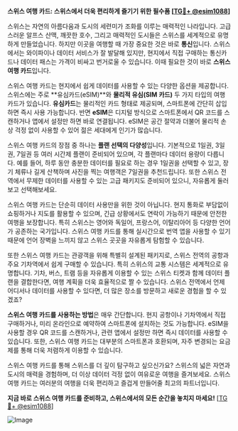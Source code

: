 **스위스 여행 카드: 스위스에서 더욱 편리하게 즐기기 위한 필수품 [[TG💪+ @esim1088](https://t.me/s/esim1088)]**

스위스는 자연의 아름다움과 도시의 세련미가 조화를 이루는 매력적인 나라입니다. 고급스러운 알프스 산맥, 깨끗한 호수, 그리고 매력적인 도시들은 스위스를 세계적으로 유명하게 만들었습니다. 하지만 이곳을 여행할 때 가장 중요한 것은 바로 **통신**입니다. 스위스에서는 와이파이나 데이터 서비스가 잘 발달해 있지만, 현지에서 직접 구매하는 통신카드나 데이터 패스는 가격이 비싸고 번거로울 수 있습니다. 이때 필요한 것이 바로 **스위스 여행 카드**입니다.

스위스 여행 카드는 현지에서 쉽게 데이터를 사용할 수 있는 다양한 옵션을 제공합니다. 스위스에는 주로 **유심카드(eSIM)**와 **물리적 유심(SIM 카드)** 두 가지 타입의 여행 카드가 있습니다. **유심카드**는 물리적인 카드 형태로 제공되며, 스마트폰에 간단히 삽입하면 즉시 사용 가능합니다. 반면 **eSIM**은 디지털 방식으로 스마트폰에서 QR 코드를 스캔하거나 앱에서 설정만 하면 바로 연결됩니다. eSIM은 공간 절약과 더불어 물리적 손상 걱정 없이 사용할 수 있어 젊은 세대에게 인기가 많습니다.

스위스 여행 카드의 장점 중 하나는 **플랜 선택의 다양성**입니다. 기본적으로 1일권, 3일권, 7일권 등 여러 시간제 플랜이 준비되어 있으며, 각 플랜마다 데이터 용량이 다릅니다. 예를 들어, 하루 동안 충분한 데이터를 필요로 하는 경우 1일권을 선택할 수 있고, 장기 체류나 길게 산책하며 사진을 찍는 여행객은 7일권을 추천드립니다. 또한 스위스 전역에서 무제한 데이터를 사용할 수 있는 고급 패키지도 준비되어 있으니, 자유롭게 둘러보고 선택해보세요.

스위스 여행 카드는 단순히 데이터 사용만을 위한 것이 아닙니다. 현지 통화로 부담없이 쇼핑하거나 지도를 활용할 수 있으며, 긴급 상황에서도 연락이 가능하기 때문에 안전한 여행을 보장합니다. 특히 스위스는 영어와 독일어, 프랑스어, 이탈리아어 등 다양한 언어가 공존하는 국가입니다. 스위스 여행 카드를 통해 실시간으로 번역 앱을 사용할 수 있기 때문에 언어 장벽을 느끼지 않고 스위스 곳곳을 자유롭게 탐험할 수 있습니다.

또한 스위스 여행 카드는 관광객을 위해 특별히 설계된 패키지로, 스위스 전역의 공항과 주요 기차역에서 쉽게 구매할 수 있습니다. 특히 스위스의 교통 시스템은 세계적으로 유명합니다. 기차, 버스, 트램 등을 자유롭게 이용할 수 있는 스위스 티켓과 함께 데이터 플랜을 결합한다면, 여행 계획을 더욱 효율적으로 짤 수 있습니다. 스위스 전역에서 언제 어디서나 데이터를 사용할 수 있다면, 더 많은 장소를 방문하고 새로운 경험을 할 수 있겠죠?

**스위스 여행 카드를 사용하는 방법**은 매우 간단합니다. 현지 공항이나 기차역에서 직접 구매하거나, 미리 온라인으로 예약하여 스마트폰에 설치하는 것도 가능합니다. eSIM을 사용할 경우 QR 코드를 스캔하거나, 관련 앱에서 설정만 하면 즉시 데이터를 사용할 수 있습니다. 또한, 스위스 여행 카드는 대부분의 스마트폰과 호환되며, 자주 변경되는 요금제를 통해 더욱 저렴하게 이용할 수 있습니다.

스위스 여행 카드를 통해 스위스를 더 깊이 탐구하고 싶으신가요? 스위스의 넓은 자연과 도시의 매력을 경험하며, 더 이상 데이터 걱정 없이 여유로운 여행을 즐겨보세요. 스위스 여행 카드는 여러분의 여행을 더욱 편리하고 즐겁게 만들어줄 최고의 파트너입니다. 

**지금 바로 스위스 여행 카드를 준비하고, 스위스에서의 모든 순간을 놓치지 마세요!** [[TG💪+ @esim1088](https://t.me/s/esim1088)]

![Image](https://i.postimg.cc/Y0z9fWf4/image.png)
